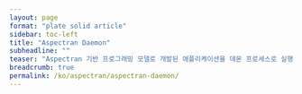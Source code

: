 ```yaml
---
layout: page
format: "plate solid article"
sidebar: toc-left
title: "Aspectran Daemon"
subheadline: ""
teaser: "Aspectran 기반 프로그래밍 모델로 개발된 애플리케이션을 데몬 프로세스로 실행할 수 있습니다."
breadcrumb: true
permalink: /ko/aspectran/aspectran-daemon/
---
```


